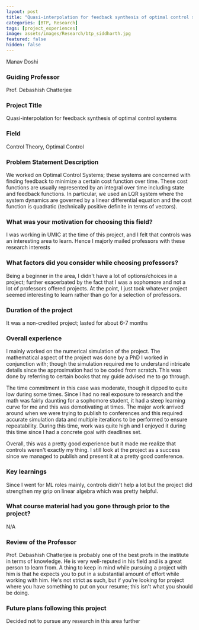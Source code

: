 ```yaml
---
layout: post
title: "Quasi-interpolation for feedback synthesis of optimal control systems"
categories: [BTP, Research]
tags: [project_experiences]
image: assets/images/Research/btp_siddharth.jpg
featured: false
hidden: false
---
```


Manav Doshi

### Guiding Professor
Prof. Debashish Chatterjee

### Project Title
Quasi-interpolation for feedback synthesis of optimal control systems

### Field
Control Theory, Optimal Control 

### Problem Statement Description
We worked on Optimal Control Systems; these systems are concerned with finding feedback to minimize a certain cost function over time. These cost functions are usually represented by an integral over time including state and feedback functions. In particular, we used an LQR system where the system dynamics are governed by a linear differential equation and the cost function is quadratic (technically positive definite in terms of vectors). 

### What was your motivation for choosing this field?
I was working in UMIC at the time of this project, and I felt that controls was an interesting area to learn. Hence I majorly mailed professors with these research interests

### What factors did you consider while choosing professors?
Being a beginner in the area, I didn't have a lot of options/choices in a project; further exacerbated by the fact that I was a sophomore and not a lot of professors offered projects. At the point, I just took whatever project seemed interesting to learn rather than go for a selection of professors.

### Duration of the project
It was a non-credited project; lasted for about 6-7 months

### Overall experience
I mainly worked on the numerical simulation of the project. The mathematical aspect of the project was done by a PhD I worked in conjunction with; though the simulation required me to understand intricate details since the approximation had to be coded from scratch. This was done by referring to certain books that my guide advised me to go through.

The time commitment in this case was moderate, though it dipped to quite low during some times. Since I had no real exposure to research and the math was fairly daunting for a sophomore student, it had a steep learning curve for me and this was demotivating at times.  The major work arrived around when we were trying to publish to conferences and this required accurate simulation data and multiple iterations to be performed to ensure repeatability. During this time, work was quite high and I enjoyed it during this time since I had a concrete goal with deadlines set.

Overall, this was a pretty good experience but it made me realize that controls weren't exactly my thing. I still look at the project as a success since we managed to publish and present it at a pretty good conference. 

### Key learnings
Since I went for ML roles mainly, controls didn't help a lot but the project did strengthen my grip on linear algebra which was pretty helpful.

### What course material had you gone through prior to the project?
N/A

### Review of the Professor
Prof. Debashish Chatterjee is probably one of the best profs in the institute in terms of knowledge. He is very well-reputed in his field and is a great person to learn from. A thing to keep in mind while pursuing a project with him is that he expects you to put in a substantial amount of effort while working with him. He's not strict as such, but if you're looking for  project where you have something to put on your resume; this isn't what you should be doing.

### Future plans following this project
Decided not to pursue any research in this area further
